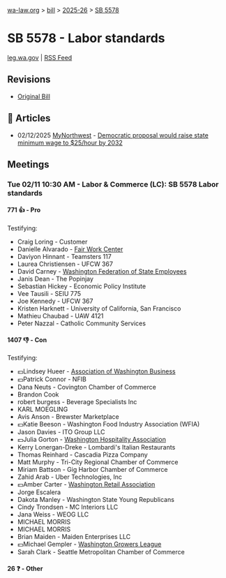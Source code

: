[wa-law.org](/) > [bill](/bill/) > [2025-26](/bill/2025-26/) > [SB 5578](/bill/2025-26/sb/5578/)

# SB 5578 - Labor standards
[leg.wa.gov](https://app.leg.wa.gov/billsummary?BillNumber=5578&Year=2025&Initiative=false) | [RSS Feed](./rss.xml)

## Revisions
* [Original Bill](1/)

## 📰 Articles
* 02/12/2025 [MyNorthwest](/org/mynorthwest/) - [Democratic proposal would raise state minimum wage to $25/hour by 2032](https://mynorthwest.com/mynorthwest-politics/minimum-wage/4044199#:~:text=Senate%20Bill%205578)

## Meetings
### Tue 02/11 10:30 AM - Labor & Commerce (LC): SB 5578 Labor standards
#### 771 👍 - Pro
Testifying:
* Craig Loring - Customer
* Danielle Alvarado - [Fair Work Center](/org/fair_work_center/)
* Daviyon Hinnant - Teamsters 117
* Laurea Christiensen - UFCW 367
* David Carney - [Washington Federation of State Employees](/org/washington_federation_of_state_employees/)
* Janis Dean - The Popinjay
* Sebastian Hickey - Economic Policy Institute
* Vee Tausili - SEIU 775
* Joe Kennedy - UFCW 367
* Kristen Harknett - University of California, San Francisco
* Mathieu Chaubad - UAW 4121
* Peter Nazzal - Catholic Community Services

#### 1407 👎 - Con
Testifying:
* 💵Lindsey Hueer - [Association of Washington Business](/org/association_of_washington_business/)
* 💵Patrick Connor - NFIB
* Dana Neuts - Covington Chamber of Commerce
* Brandon Cook
* robert burgess - Beverage Specialists Inc
* KARL MOEGLING
* Avis Anson - Brewster Marketplace
* 💵Katie Beeson - Washington Food Industry Association (WFIA)
* Jason Davies - ITO Group LLC
* 💵Julia Gorton - [Washington Hospitality Association](/org/washington_hospitality_association/)
* Kerry Lonergan-Dreke - Lombardi's Italian Restaurants
* Thomas Reinhard - Cascadia Pizza Company
* Matt Murphy - Tri-City Regional Chamber of Commerce
* Miriam Battson - Gig Harbor Chamber of Commerce
* Zahid Arab - Uber Technologies, Inc
* 💵Amber Carter - [Washington Retail Association](/org/washington_retail_association/)
* Jorge Escalera
* Dakota Manley - Washington State Young Republicans
* Cindy Trondsen - MC Interiors LLC
* Jana Weiss - WEOG LLC
* MICHAEL MORRIS
* MICHAEL MORRIS
* Brian Maiden - Maiden Enterprises LLC
* 💵Michael Gempler - [Washington Growers League](/org/washington_growers_league/)
* Sarah Clark - Seattle Metropolitan Chamber of Commerce

#### 26 ❓ - Other
